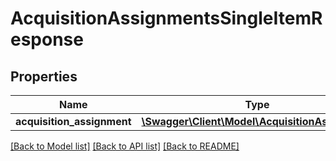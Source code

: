 # AcquisitionAssignmentsSingleItemResponse

## Properties
Name | Type | Description | Notes
------------ | ------------- | ------------- | -------------
**acquisition_assignment** | [**\Swagger\Client\Model\AcquisitionAssignment**](AcquisitionAssignment.md) |  | [optional] 

[[Back to Model list]](../README.md#documentation-for-models) [[Back to API list]](../README.md#documentation-for-api-endpoints) [[Back to README]](../README.md)


